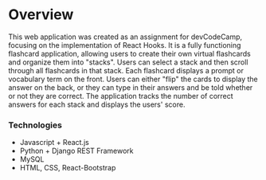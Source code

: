 # Overview

This web application was created as an assignment for devCodeCamp, focusing on the implementation of React Hooks. It is a fully functioning flashcard application, allowing users to create their own virtual flashcards and organize them into "stacks". Users can select a stack and then scroll through all flashcards in that stack. Each flashcard displays a prompt or vocabulary term on the front. Users can either "flip" the cards to display the answer on the back, or they can type in their answers and be told whether or not they are correct. The application tracks the number of correct answers for each stack and displays the users' score.

### Technologies
- Javascript + React.js
- Python + Django REST Framework
- MySQL
- HTML, CSS, React-Bootstrap
